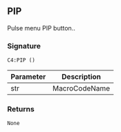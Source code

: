 ## PIP

Pulse menu PIP button..


### Signature

`C4:PIP ()`


| Parameter | Description |
| --- | --- |
| str | MacroCodeName |


### Returns

`None`

